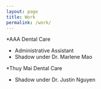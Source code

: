 ```yaml
---
layout: page
title: Work
permalink: /work/
---
```


*AAA Dental Care
- Administrative Assistant
- Shadow under Dr. Marlene Mao

*Thuy Mai Dental Care
- Shadow under Dr. Justin Nguyen
